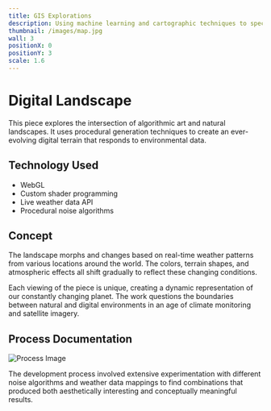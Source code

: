 ```yaml
---
title: GIS Explorations
description: Using machine learning and cartographic techniques to speculate about the nature of data
thumbnail: /images/map.jpg
wall: 3
positionX: 0
positionY: 3
scale: 1.6
---
```


# Digital Landscape

This piece explores the intersection of algorithmic art and natural landscapes. It uses procedural generation techniques to create an ever-evolving digital terrain that responds to environmental data.

## Technology Used

- WebGL
- Custom shader programming
- Live weather data API
- Procedural noise algorithms

## Concept

The landscape morphs and changes based on real-time weather patterns from various locations around the world. The colors, terrain shapes, and atmospheric effects all shift gradually to reflect these changing conditions.

Each viewing of the piece is unique, creating a dynamic representation of our constantly changing planet. The work questions the boundaries between natural and digital environments in an age of climate monitoring and satellite imagery.

## Process Documentation

![Process Image](/images/project-2-process.svg)

The development process involved extensive experimentation with different noise algorithms and weather data mappings to find combinations that produced both aesthetically interesting and conceptually meaningful results. 